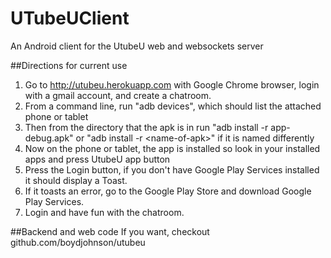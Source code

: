 # UTubeUClient
An Android client for the UtubeU web and websockets server

##Directions for current use
1. Go to http://utubeu.herokuapp.com with Google Chrome browser, login with a gmail account, 
   and create a chatroom.
2. From a command line, run "adb devices", which should list the attached phone or tablet
3. Then from the directory that the apk is in run "adb install -r app-debug.apk" or "adb install -r \<name-of-apk\>"
   if it is named differently
4. Now on the phone or tablet, the app is installed so look in your installed apps and press UtubeU app button
5. Press the Login button, if you don't have Google Play Services installed it should display a Toast.
6. If it toasts an error, go to the Google Play Store and download Google Play Services.
7. Login and have fun with the chatroom.


##Backend and web code
If you want, checkout github.com/boydjohnson/utubeu